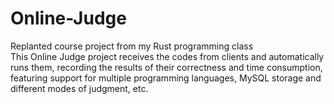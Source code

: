 # Online-Judge
Replanted course project from my Rust programming class <br />
This Online Judge project receives the codes from clients and automatically runs them, recording the results of their correctness and time consumption, featuring support for multiple programming languages, MySQL storage and different modes of judgment, etc. 
